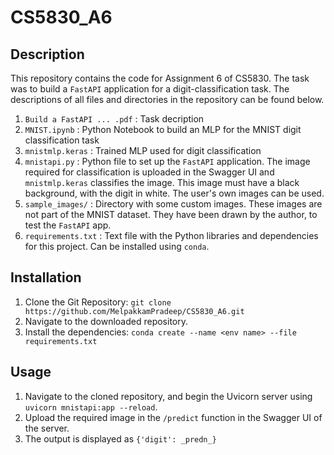 # CS5830_A6
## Description
This repository contains the code for Assignment 6 of CS5830. The task was to build a `FastAPI` application for a digit-classification task. The descriptions of all files and directories in the repository can be found below. <br/>
1. `Build a FastAPI ... .pdf`	:	Task decription
2. `MNIST.ipynb`		:	Python Notebook to build an MLP for the MNIST digit classification task
3. `mnistmlp.keras`		:	Trained MLP used for digit classification
4. `mnistapi.py`		:	Python file to set up the `FastAPI` application. The image required for classification is uploaded in the Swagger UI and `mnistmlp.keras` classifies the image. This image must have a black background, with the digit in white. The user's own images can be used.
5. `sample_images/`		:	Directory with some custom images. These images are not part of the MNIST dataset. They have been drawn by the author, to test the `FastAPI` app.
6. `requirements.txt`		:	Text file with the Python libraries and dependencies for this project. Can be installed using `conda`.

## Installation
1. Clone the Git Repository: `git clone https://github.com/MelpakkamPradeep/CS5830_A6.git`
2. Navigate to the downloaded repository.
3. Install the dependencies: `conda create --name <env name> --file requirements.txt`

## Usage
1. Navigate to the cloned repository, and begin the Uvicorn server using `uvicorn mnistapi:app --reload`.
2. Upload the required image in the `/predict` function in the Swagger UI of the server.
3. The output is displayed as `{'digit': _predn_}`
